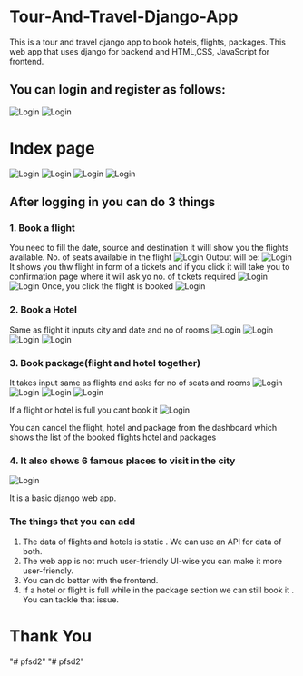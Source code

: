 # Tour-And-Travel-Django-App
This is a tour and travel django app to book hotels, flights, packages.
This web app that uses django for backend and HTML,CSS, JavaScript for frontend.
## You can login and register as follows:
![Login](https://github.com/chintan-27/Tour-And-Travel-Django-App/blob/master/screenshots/login.JPG)
![Login](https://github.com/chintan-27/Tour-And-Travel-Django-App/blob/master/screenshots/register.JPG)
# Index page
![Login](https://github.com/chintan-27/Tour-And-Travel-Django-App/blob/master/screenshots/onw.JPG)
![Login](https://github.com/chintan-27/Tour-And-Travel-Django-App/blob/master/screenshots/two.JPG)
![Login](https://github.com/chintan-27/Tour-And-Travel-Django-App/blob/master/screenshots/three.JPG)
![Login](https://github.com/chintan-27/Tour-And-Travel-Django-App/blob/master/screenshots/four.JPG)

## After logging in you can do 3 things
### 1. Book a flight
You need to fill the date, source and destination it willl show you the flights available. No. of seats available in the flight
![Login](https://github.com/chintan-27/Tour-And-Travel-Django-App/blob/master/screenshots/15.JPG)
Output will be:
![Login](https://github.com/chintan-27/Tour-And-Travel-Django-App/blob/master/screenshots/16.JPG)
It shows you thw flight in form of a tickets and if you click it will take you to confirmation page where it will ask yo no. of tickets required
![Login](https://github.com/chintan-27/Tour-And-Travel-Django-App/blob/master/screenshots/17.JPG)
![Login](https://github.com/chintan-27/Tour-And-Travel-Django-App/blob/master/screenshots/18.JPG)
Once, you click the flight is booked
![Login](https://github.com/chintan-27/Tour-And-Travel-Django-App/blob/master/screenshots/19.JPG)
### 2. Book a Hotel
Same as flight it inputs city and date and no of rooms
![Login](https://github.com/chintan-27/Tour-And-Travel-Django-App/blob/master/screenshots/20.JPG)
![Login](https://github.com/chintan-27/Tour-And-Travel-Django-App/blob/master/screenshots/21.JPG)
![Login](https://github.com/chintan-27/Tour-And-Travel-Django-App/blob/master/screenshots/22.JPG)
![Login](https://github.com/chintan-27/Tour-And-Travel-Django-App/blob/master/screenshots/24.JPG)
### 3. Book package(flight and hotel together)
It takes input same as flights and asks for no of seats and rooms
![Login](https://github.com/chintan-27/Tour-And-Travel-Django-App/blob/master/screenshots/ten.JPG)
![Login](https://github.com/chintan-27/Tour-And-Travel-Django-App/blob/master/screenshots/eleven.JPG)
![Login](https://github.com/chintan-27/Tour-And-Travel-Django-App/blob/master/screenshots/twelve.JPG)
![Login](https://github.com/chintan-27/Tour-And-Travel-Django-App/blob/master/screenshots/13.JPG)

If a flight or hotel is full you cant book it
![Login](https://github.com/chintan-27/Tour-And-Travel-Django-App/blob/master/screenshots/23.JPG)


You can cancel the flight, hotel and package from the dashboard which shows the list of the booked flights hotel and packages

### 4. It also shows 6 famous places to visit in the city

![Login](https://github.com/chintan-27/Tour-And-Travel-Django-App/blob/master/screenshots/eight.JPG)

It is a basic django web app.
### The things that you can add
1) The data of flights and hotels is static . We can use an API for data of both.
2) The web app is not much user-friendly UI-wise you can make it more user-friendly.
3) You can do better with the frontend.
4) If a hotel or flight is full while in the package section we can still book it . You can tackle that issue.
# Thank You

"# pfsd2" 
"# pfsd2" 
